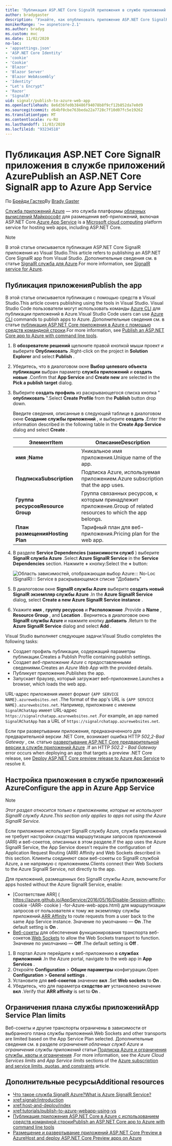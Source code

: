 ```yaml
---
title: 'Публикация ASP.NET Core SignalR приложения в службе приложений Azure'
author: bradygaster
description: 'Узнайте, как опубликовать приложение ASP.NET Core SignalR в службе приложений Azure.'
monikerRange: '>= aspnetcore-2.1'
ms.author: bradyg
ms.custom: mvc
ms.date: 11/02/2020
no-loc:
- 'appsettings.json'
- 'ASP.NET Core Identity'
- 'cookie'
- 'Cookie'
- 'Blazor'
- 'Blazor Server'
- 'Blazor WebAssembly'
- 'Identity'
- "Let's Encrypt"
- 'Razor'
- 'SignalR'
uid: signalr/publish-to-azure-web-app
ms.openlocfilehash: 8e6d36fe0b38486f94078b8f9cf12b852da7e0d9
ms.sourcegitcommit: d64bf0cbe763beda22a7728c7f10d07fc5e19262
ms.translationtype: MT
ms.contentlocale: ru-RU
ms.lasthandoff: 11/03/2020
ms.locfileid: "93234518"
---
```

# <a name="publish-an-aspnet-core-no-locsignalr-app-to-azure-app-service"></a><span data-ttu-id="834ab-103">Публикация ASP.NET Core SignalR приложения в службе приложений Azure</span><span class="sxs-lookup"><span data-stu-id="834ab-103">Publish an ASP.NET Core SignalR app to Azure App Service</span></span>

<span data-ttu-id="834ab-104">По [Брейди Гастер](https://twitter.com/bradygaster)</span><span class="sxs-lookup"><span data-stu-id="834ab-104">By [Brady Gaster](https://twitter.com/bradygaster)</span></span>

<span data-ttu-id="834ab-105">[Служба приложений Azure](/azure/app-service/app-service-web-overview) — это служба платформы [облачных вычислений Майкрософт](https://azure.microsoft.com/) для размещения веб-приложений, включая ASP.NET Core.</span><span class="sxs-lookup"><span data-stu-id="834ab-105">[Azure App Service](/azure/app-service/app-service-web-overview) is a [Microsoft cloud computing](https://azure.microsoft.com/) platform service for hosting web apps, including ASP.NET Core.</span></span>

> [!NOTE]
> <span data-ttu-id="834ab-106">В этой статье описывается публикация ASP.NET Core SignalR приложения из Visual Studio.</span><span class="sxs-lookup"><span data-stu-id="834ab-106">This article refers to publishing an ASP.NET Core SignalR app from Visual Studio.</span></span> <span data-ttu-id="834ab-107">Дополнительные сведения см. в статье [ SignalR служба для Azure](https://azure.microsoft.com/services/signalr-service).</span><span class="sxs-lookup"><span data-stu-id="834ab-107">For more information, see [SignalR service for Azure](https://azure.microsoft.com/services/signalr-service).</span></span>

## <a name="publish-the-app"></a><span data-ttu-id="834ab-108">Публикация приложения</span><span class="sxs-lookup"><span data-stu-id="834ab-108">Publish the app</span></span>

<span data-ttu-id="834ab-109">В этой статье описывается публикация с помощью средств в Visual Studio.</span><span class="sxs-lookup"><span data-stu-id="834ab-109">This article covers publishing using the tools in Visual Studio.</span></span> <span data-ttu-id="834ab-110">Visual Studio Code пользователи могут использовать команды [Azure CLI](/cli/azure) для публикации приложений в Azure.</span><span class="sxs-lookup"><span data-stu-id="834ab-110">Visual Studio Code users can use [Azure CLI](/cli/azure) commands to publish apps to Azure.</span></span> <span data-ttu-id="834ab-111">Дополнительные сведения см. в статье [публикация ASP.NET Core приложения в Azure с помощью средств командной строки](/azure/app-service/app-service-web-get-started-dotnet).</span><span class="sxs-lookup"><span data-stu-id="834ab-111">For more information, see [Publish an ASP.NET Core app to Azure with command line tools](/azure/app-service/app-service-web-get-started-dotnet).</span></span>

1. <span data-ttu-id="834ab-112">В **обозревателе решений** щелкните правой кнопкой мыши проект и выберите **Опубликовать** .</span><span class="sxs-lookup"><span data-stu-id="834ab-112">Right-click on the project in **Solution Explorer** and select **Publish** .</span></span>

1. <span data-ttu-id="834ab-113">Убедитесь, что в диалоговом окне **Выбор целевого объекта публикации** выбран параметр **служба приложений** и **создать новые** .</span><span class="sxs-lookup"><span data-stu-id="834ab-113">Confirm that **App Service** and **Create new** are selected in the **Pick a publish target** dialog.</span></span>

1. <span data-ttu-id="834ab-114">Выберите **создать профиль** из раскрывающегося списка кнопка " **опубликовать** ".</span><span class="sxs-lookup"><span data-stu-id="834ab-114">Select **Create Profile** from the **Publish** button drop down.</span></span>

   <span data-ttu-id="834ab-115">Введите сведения, описанные в следующей таблице в диалоговом окне **Создание службы приложений** , и выберите **создать** .</span><span class="sxs-lookup"><span data-stu-id="834ab-115">Enter the information described in the following table in the **Create App Service** dialog and select **Create** .</span></span>

   | <span data-ttu-id="834ab-116">Элемент</span><span class="sxs-lookup"><span data-stu-id="834ab-116">Item</span></span>               | <span data-ttu-id="834ab-117">Описание</span><span class="sxs-lookup"><span data-stu-id="834ab-117">Description</span></span> |
   | ------------------ | ----------- |
   | <span data-ttu-id="834ab-118">**имя** ;</span><span class="sxs-lookup"><span data-stu-id="834ab-118">**Name**</span></span>           | <span data-ttu-id="834ab-119">Уникальное имя приложения.</span><span class="sxs-lookup"><span data-stu-id="834ab-119">Unique name of the app.</span></span> |
   | <span data-ttu-id="834ab-120">**Подписка**</span><span class="sxs-lookup"><span data-stu-id="834ab-120">**Subscription**</span></span>   | <span data-ttu-id="834ab-121">Подписка Azure, используемая приложением.</span><span class="sxs-lookup"><span data-stu-id="834ab-121">Azure subscription that the app uses.</span></span> |
   | <span data-ttu-id="834ab-122">**Группа ресурсов**</span><span class="sxs-lookup"><span data-stu-id="834ab-122">**Resource Group**</span></span> | <span data-ttu-id="834ab-123">Группа связанных ресурсов, к которым принадлежит приложение.</span><span class="sxs-lookup"><span data-stu-id="834ab-123">Group of related resources to which the app belongs.</span></span> |
   | <span data-ttu-id="834ab-124">**План размещения**</span><span class="sxs-lookup"><span data-stu-id="834ab-124">**Hosting Plan**</span></span>   | <span data-ttu-id="834ab-125">Тарифный план для веб-приложения.</span><span class="sxs-lookup"><span data-stu-id="834ab-125">Pricing plan for the web app.</span></span> |

1. <span data-ttu-id="834ab-126">В разделе **Service Dependencies (зависимости служб** ) выберите **SignalR служба Azure** .</span><span class="sxs-lookup"><span data-stu-id="834ab-126">Select **Azure SignalR Service** in the **Service Dependencies** section.</span></span> <span data-ttu-id="834ab-127">Нажмите **+** кнопку:</span><span class="sxs-lookup"><span data-stu-id="834ab-127">Select the **+** button:</span></span>

   ![Область зависимостей, отображающая выбор Azure::: No-Loc (SignalR)::: Service в раскрывающемся списке "Добавить"](publish-to-azure-web-app/_static/signalr-service-dependency.png)

1. <span data-ttu-id="834ab-129">В диалоговом окне **SignalR службы Azure** выберите **создать новый SignalR экземпляр службы Azure** .</span><span class="sxs-lookup"><span data-stu-id="834ab-129">In the **Azure SignalR Service** dialog, select **Create a new Azure SignalR Service instance** .</span></span>

1. <span data-ttu-id="834ab-130">Укажите **имя** , **группу ресурсов** и **Расположение** .</span><span class="sxs-lookup"><span data-stu-id="834ab-130">Provide a **Name** , **Resource Group** , and **Location** .</span></span> <span data-ttu-id="834ab-131">Вернитесь в диалоговое окно **SignalR службы Azure** и нажмите кнопку **добавить** .</span><span class="sxs-lookup"><span data-stu-id="834ab-131">Return to the **Azure SignalR Service** dialog and select **Add** .</span></span>

<span data-ttu-id="834ab-132">Visual Studio выполняет следующие задачи:</span><span class="sxs-lookup"><span data-stu-id="834ab-132">Visual Studio completes the following tasks:</span></span>

* <span data-ttu-id="834ab-133">Создает профиль публикации, содержащий параметры публикации.</span><span class="sxs-lookup"><span data-stu-id="834ab-133">Creates a Publish Profile containing publish settings.</span></span>
* <span data-ttu-id="834ab-134">Создает *веб-приложение Azure* с предоставленными сведениями.</span><span class="sxs-lookup"><span data-stu-id="834ab-134">Creates an *Azure Web App* with the provided details.</span></span>
* <span data-ttu-id="834ab-135">Публикует приложение.</span><span class="sxs-lookup"><span data-stu-id="834ab-135">Publishes the app.</span></span>
* <span data-ttu-id="834ab-136">Запускает браузер, который загружает веб-приложение.</span><span class="sxs-lookup"><span data-stu-id="834ab-136">Launches a browser, which loads the web app.</span></span>

<span data-ttu-id="834ab-137">URL-адрес приложения имеет формат `{APP SERVICE NAME}.azurewebsites.net` .</span><span class="sxs-lookup"><span data-stu-id="834ab-137">The format of the app's URL is `{APP SERVICE NAME}.azurewebsites.net`.</span></span> <span data-ttu-id="834ab-138">Например, приложение с именем `SignalRChatApp` имеет URL-адрес `https://signalrchatapp.azurewebsites.net` .</span><span class="sxs-lookup"><span data-stu-id="834ab-138">For example, an app named `SignalRChatApp` has a URL of `https://signalrchatapp.azurewebsites.net`.</span></span>

<span data-ttu-id="834ab-139">Если при развертывании приложения, предназначенного для предварительной версии .NET Core, возникает ошибка HTTP *502,2-Bad Gateway* , см. статью [развертывание ASP.NET Core предварительной версии в службе приложений Azure](xref:host-and-deploy/azure-apps/index#deploy-aspnet-core-preview-release-to-azure-app-service) .</span><span class="sxs-lookup"><span data-stu-id="834ab-139">If an HTTP *502.2 - Bad Gateway* error occurs when deploying an app that targets a preview .NET Core release, see [Deploy ASP.NET Core preview release to Azure App Service](xref:host-and-deploy/azure-apps/index#deploy-aspnet-core-preview-release-to-azure-app-service) to resolve it.</span></span>

## <a name="configure-the-app-in-azure-app-service"></a><span data-ttu-id="834ab-140">Настройка приложения в службе приложений Azure</span><span class="sxs-lookup"><span data-stu-id="834ab-140">Configure the app in Azure App Service</span></span>

> [!NOTE]
> <span data-ttu-id="834ab-141">*Этот раздел относится только к приложениям, которые не используют SignalR службу Azure.*</span><span class="sxs-lookup"><span data-stu-id="834ab-141">*This section only applies to apps not using the Azure SignalR Service.*</span></span>
>
> <span data-ttu-id="834ab-142">Если приложение использует SignalR службу Azure, служба приложений не требует настройки сходства маршрутизации запросов приложений (ARR) и веб-сокетов, описанных в этом разделе.</span><span class="sxs-lookup"><span data-stu-id="834ab-142">If the app uses the Azure SignalR Service, the App Service doesn't require the configuration of Application Request Routing (ARR) Affinity and Web Sockets described in this section.</span></span> <span data-ttu-id="834ab-143">Клиенты соединяют свои веб-сокеты со SignalR службой Azure, а не напрямую с приложением.</span><span class="sxs-lookup"><span data-stu-id="834ab-143">Clients connect their Web Sockets to the Azure SignalR Service, not directly to the app.</span></span>

<span data-ttu-id="834ab-144">Для приложений, размещенных без SignalR службы Azure, включите:</span><span class="sxs-lookup"><span data-stu-id="834ab-144">For apps hosted without the Azure SignalR Service, enable:</span></span>

* <span data-ttu-id="834ab-145">[Соответствие ARR] ( https://azure.github.io/AppService/2016/05/16/Disable-Session-affinity- cookie -(ARR- cookie ) -for-Azure-web-apps.html) для маршрутизации запросов от пользователя к тому же экземпляру службы приложений.</span><span class="sxs-lookup"><span data-stu-id="834ab-145">[ARR Affinity](https://azure.github.io/AppService/2016/05/16/Disable-Session-affinity-cookie-(ARR-cookie)-for-Azure-web-apps.html) to route requests from a user back to the same App Service instance.</span></span> <span data-ttu-id="834ab-146">Значение по умолчанию — **On** .</span><span class="sxs-lookup"><span data-stu-id="834ab-146">The default setting is **On** .</span></span>
* <span data-ttu-id="834ab-147">[Веб-сокеты](xref:fundamentals/websockets) для обеспечения функционирования транспорта веб-сокетов.</span><span class="sxs-lookup"><span data-stu-id="834ab-147">[Web Sockets](xref:fundamentals/websockets) to allow the Web Sockets transport to function.</span></span> <span data-ttu-id="834ab-148">Значение по умолчанию — **Off** .</span><span class="sxs-lookup"><span data-stu-id="834ab-148">The default setting is **Off** .</span></span>

1. <span data-ttu-id="834ab-149">В портал Azure перейдите к веб-приложению в **службах приложений** .</span><span class="sxs-lookup"><span data-stu-id="834ab-149">In the Azure portal, navigate to the web app in **App Services** .</span></span>
1. <span data-ttu-id="834ab-150">Откройте **Configuration**  >  **Общие параметры** конфигурации.</span><span class="sxs-lookup"><span data-stu-id="834ab-150">Open **Configuration** > **General settings** .</span></span>
1. <span data-ttu-id="834ab-151">Установите для **веб-сокетов** значение **вкл** .</span><span class="sxs-lookup"><span data-stu-id="834ab-151">Set **Web sockets** to **On** .</span></span>
1. <span data-ttu-id="834ab-152">Убедитесь, что для параметра **сходство arr** установлено значение **вкл** .</span><span class="sxs-lookup"><span data-stu-id="834ab-152">Verify that **ARR affinity** is set to **On** .</span></span>

## <a name="app-service-plan-limits"></a><span data-ttu-id="834ab-153">Ограничения плана службы приложений</span><span class="sxs-lookup"><span data-stu-id="834ab-153">App Service Plan limits</span></span>

<span data-ttu-id="834ab-154">Веб-сокеты и другие транспорты ограничены в зависимости от выбранного плана службы приложений.</span><span class="sxs-lookup"><span data-stu-id="834ab-154">Web Sockets and other transports are limited based on the App Service Plan selected.</span></span> <span data-ttu-id="834ab-155">Дополнительные сведения см. в разделе *ограничения облачных служб Azure* и *ограничения службы приложений* статьи [Подписка Azure и ограничения службы, квоты и ограничения](/azure/azure-subscription-service-limits#app-service-limits) .</span><span class="sxs-lookup"><span data-stu-id="834ab-155">For more information, see the *Azure Cloud Services limits* and *App Service limits* sections of the [Azure subscription and service limits, quotas, and constraints](/azure/azure-subscription-service-limits#app-service-limits) article.</span></span>

## <a name="additional-resources"></a><span data-ttu-id="834ab-156">Дополнительные ресурсы</span><span class="sxs-lookup"><span data-stu-id="834ab-156">Additional resources</span></span>

* [<span data-ttu-id="834ab-157">Что такое служба SignalR Azure?</span><span class="sxs-lookup"><span data-stu-id="834ab-157">What is Azure SignalR Service?</span></span>](/azure/azure-signalr/signalr-overview)
* <xref:signalr/introduction>
* <xref:host-and-deploy/index>
* <xref:tutorials/publish-to-azure-webapp-using-vs>
* [<span data-ttu-id="834ab-158">Публикация приложения ASP.NET Core в Azure с использованием средств командной строки</span><span class="sxs-lookup"><span data-stu-id="834ab-158">Publish an ASP.NET Core app to Azure with command line tools</span></span>](/azure/app-service/app-service-web-get-started-dotnet)
* [<span data-ttu-id="834ab-159">Размещение и развертывание приложений ASP.NET Core Preview в Azure</span><span class="sxs-lookup"><span data-stu-id="834ab-159">Host and deploy ASP.NET Core Preview apps on Azure</span></span>](xref:host-and-deploy/azure-apps/index#deploy-aspnet-core-preview-release-to-azure-app-service)
